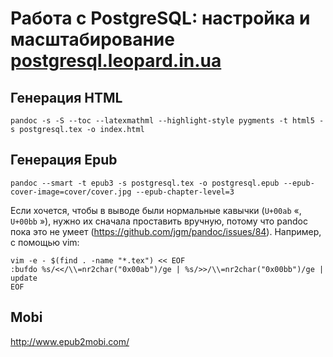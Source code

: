 # Работа с PostgreSQL: настройка и масштабирование [postgresql.leopard.in.ua](http://postgresql.leopard.in.ua/)

## Генерация HTML

    pandoc -s -S --toc --latexmathml --highlight-style pygments -t html5 -s postgresql.tex -o index.html

## Генерация Epub

    pandoc --smart -t epub3 -s postgresql.tex -o postgresql.epub --epub-cover-image=cover/cover.jpg --epub-chapter-level=3

Если хочется, чтобы в выводе были нормальные кавычки (`U+00ab` &laquo;, `U+00bb` &raquo;), нужно их сначала проставить вручную, потому что pandoc пока это не умеет (https://github.com/jgm/pandoc/issues/84). Например, c помощью vim:

    vim -e - $(find . -name "*.tex") << EOF
    :bufdo %s/<</\\=nr2char("0x00ab")/ge | %s/>>/\\=nr2char("0x00bb")/ge | update
    EOF


## Mobi

http://www.epub2mobi.com/

